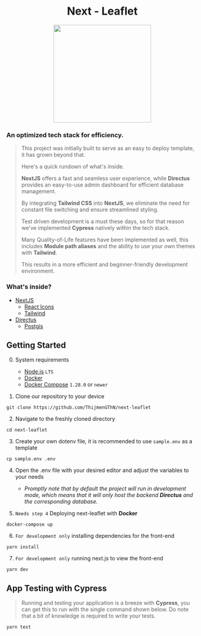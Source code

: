 
<div align="center">
    <h1>Next - Leaflet</h1>
    <img 
        src="source/tests/cypress/screenshots/Preview.png"
        height="256"
        width="auto"
    />
</div>

### An optimized tech stack for efficiency.

> This project was initially built to serve as an easy to deploy template, it has grown beyond that. 
>
> Here's a quick rundown of what's inside.
>
> **NextJS** offers a fast and seamless user experience, while **Directus** provides an easy-to-use admin dashboard for efficient database management. 
>
> By integrating **Tailwind CSS** into **NextJS**, we eliminate the need for constant file switching and ensure streamlined styling. 
>
> Test driven development is a must these days, so for that reason we've implemented **Cypress** natively within the tech stack.
>
> Many Quality-of-Life features have been implemented as well, this includes **Module path aliases** and the ability to use your own themes with **Tailwind**.
> 
> This results in a more efficient and beginner-friendly development environment.

### What's inside?
- [NextJS](https://nextjs.org)
    - [React Icons](https://react-icons.github.io)
    - [Tailwind](https://tailwindcss.com)
- [Directus](https://directus.io)
    - [Postgis](https://postgis.net)

## Getting Started

0. System requirements <br />
    - [Node.js](https://nodejs.org) ` LTS `
    - [Docker](https://docker.com)
    - [Docker Compose](https://docs.docker.com/compose/install) ` 1.28.0 ` or ` newer `

1. Clone our repository to your device <br /> 
```
git clone https://github.com/ThijmenGThN/next-leaflet
```

2. Navigate to the freshly cloned directory <br /> 
```
cd next-leaflet
```

3. Create your own dotenv file, it is recommended to use ` sample.env ` as a template <br /> 
```
cp sample.env .env
```

4. Open the .env file with your desired editor and adjust the variables to your needs <br /> 
    - *Promptly note that by default the project will run in development mode, which means that it will only host the backend **Directus** and the corresponding database.*

5. ` Needs step 4 ` Deploying next-leaflet with **Docker** <br /> 
```
docker-compose up
```

6. ` For development only ` installing dependencies for the front-end <br />
```
yarn install
```

7. ` For development only ` running next.js to view the front-end <br />
```
yarn dev
```

## App Testing with Cypress

> Running and testing your application is a breeze with **Cypress**, you can get this to run with the single command shown below. Do note that a bit of knowledge is required to write your tests.

```
yarn test
```
